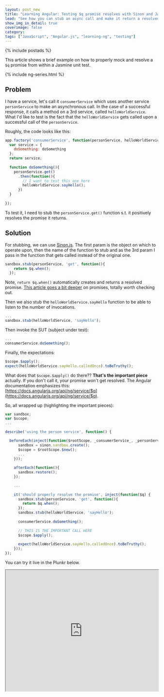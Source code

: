 ```yaml
---
layout: post_new
title: "Learning Angular: Testing $q promise resolves with Sinon and Jasmine"
lead: "See how you can stub an async call and make it return a resolved promise"
show_img_in_detail: true
coverimage: false
category:
tags: ["JavaScript", "Angular.js", "learning-ng", "testing"]
---
```


{% include postads %}

This article shows a brief example on how to properly mock and resolve a `$q` promise from within a Jasmine unit test.

{% include ng-series.html %}

## Problem

I have a service, let's call it `consumerService` which uses another service `personService` to make an asynchronous call. In the case of a successful response, it calls a method on a 3rd service, called `helloWorldService`. What I'd like to test is the fact that the `helloWorldService` gets called upon a successful call of the `personService`.

Roughly, the code looks like this:

```javascript
app.factory('consumerService', function(personService, helloWorldService){
  var service = {
    doSomething: doSomething
  };
  return service;
  
  function doSomething(){
    personService.get()
      .then(function(){
        // I want to test this one here
        helloWorldService.sayHello();
      })
  }
  
});
```

To test it, I need to stub the `personService.get()` function s.t. it positively resolves the promise it returns.

## Solution

For stubbing, we can use [Sinon.js](http://sinonjs.org/). The first param is the object on which to operate upon, then the name of the function to stub and as the 3rd param I pass in the function that gets called instead of the original one.

```javascript
sandbox.stub(personService, 'get', function(){
    return $q.when();
  });
```

Note, `return $q.when()` automatically creates and returns a resolved promise. [This article goes a bit deeper](http://www.codelord.net/2015/09/24/$q-dot-defer-youre-doing-it-wrong/) on promises, totally worth checking out.

Then we also stub the `helloWorldService.sayHello` function to be able to listen to the number of invocations.

```javascript
...
sandbox.stub(helloWorldService, 'sayHello');
```

Then invoke the SUT (subject under test):

```javascript
...
consumerService.doSomething();
```

Finally, the expectations:

```javascript
$scope.$apply();
expect(helloWorldService.sayHello.calledOnce).toBeTruthy();
```

What does that `$scope.$apply()` do there?? **That's the important piece** actually. If you don't call it, your promise won't get resolved. The Angular documentation emphasizes this: [https://docs.angularjs.org/api/ng/service/$q](https://docs.angularjs.org/api/ng/service/$q).

So, all wrapped up (highlighting the important pieces):

```javascript
var sandbox;
var $scope;
...

describe('using the person service', function() {

  beforeEach(inject(function($rootScope, _consumerService_, _personService_, _helloWorldService_) {
      sandbox = sinon.sandbox.create();
      $scope = $rootScope.$new();
      ...
    }));
    
    afterEach(function(){
      sandbox.restore();
    });

    ...
    
    it('should properly resolve the promise', inject(function($q) {
      sandbox.stub(personService, 'get', function(){
        return $q.when();
      });
      sandbox.stub(helloWorldService, 'sayHello');
      
      consumerService.doSomething();
      
      // THIS IS THE IMPORTANT CALL HERE
      $scope.$apply();
      
      expect(helloWorldService.sayHello.calledOnce).toBeTruthy();
    }));
});
```

You can try it live in the Plunkr below.

<iframe src="http://embed.plnkr.co/HRCc5BJ8IuuK5IEZnoKH/preview" width="100%" height="400px"> </iframe>
